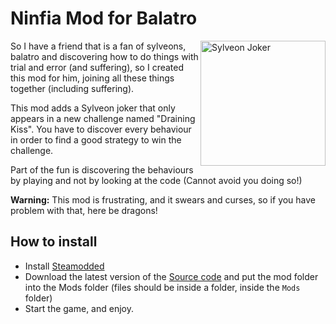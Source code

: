 # Ninfia Mod for Balatro
<img align="right" src="https://res.antikore.dev/img/sylveonjoker.gif" alt="Sylveon Joker" width="200">

So I have a friend that is a fan of sylveons, balatro and discovering how to do things with trial and error (and suffering), so I created this mod for him, joining all these things together (including suffering).

This mod adds a Sylveon joker that only appears in a new challenge named "Draining Kiss". You have to discover every behaviour in order to find a good strategy to win the challenge.

Part of the fun is discovering the behaviours by playing and not by looking at the code (Cannot avoid you doing so!)

**Warning:** This mod is frustrating, and it swears and curses, so if you have problem with that, here be dragons!

## How to install 
- Install [Steamodded](https://github.com/Steamodded/smods/wiki)
- Download the latest version of the [Source code](https://github.com/AntikoreDev/ninfia-mod/releases/) and put the mod folder into the Mods folder (files should be inside a folder, inside the `Mods` folder)
- Start the game, and enjoy.

